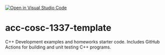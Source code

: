 [![Open in Visual Studio Code](https://classroom.github.com/assets/open-in-vscode-f059dc9a6f8d3a56e377f745f24479a46679e63a5d9fe6f495e02850cd0d8118.svg)](https://classroom.github.com/online_ide?assignment_repo_id=5461069&assignment_repo_type=AssignmentRepo)
# acc-cosc-1337-template
C++ Development examples and homeworks starter code.  Includes GitHub Actions for building and unit testing C++ programs.

